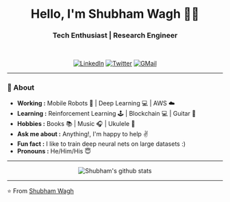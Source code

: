 <h1 align="center"> Hello, I'm Shubham Wagh 👨‍💻 </h1>

<h3 align="center">  Tech Enthusiast | Research Engineer </h3> <br>

<p align="center"> 
<a href="https://www.linkedin.com/in/shubhamwagh/"><img alt="LinkedIn" src="https://img.shields.io/badge/-Shubham_Wagh-blue?style=flat&logo=Linkedin&logoColor=white&link=https://www.linkedin.com/in/shubhamwagh/"></a>
<a href="https://twitter.com/Shubham4894"><img alt="Twitter" src="https://img.shields.io/badge/-Shubham_W-1ca0f1?style=flat&logo=twitter&logoColor=white&link=https://twitter.com/Shubham4894"></a>
<a href="mailto:shubhamwagh48@gmail.com"><img alt="GMail" src="https://img.shields.io/badge/-shubhamwagh48@gmail.com-c14438?style=flat&logo=Gmail&logoColor=white&link=mailto:shubhamwagh48@gmail.com"></a>  
</p>

---------------------------------------------------------------------------------------------------------------------------------------------------------------------------------
### 🤔 About
-  **Working :**  Mobile Robots :robot: | Deep Learning :computer: | AWS :cloud: 
-  **Learning :** Reinforcement Learning :joystick: | Blockchain :computer: | Guitar :guitar:	
-  **Hobbies :** Books :books: | Music :headphones: | Ukulele 🎵
-  **Ask me about :** Anything!, I'm happy to help :v:
-  **Fun fact :** I like to train deep neural nets on large datasets :) 
-  **Pronouns :** He/Him/His :innocent:
-    ---------------------------------------------------------------------------------------------------------------------------------------------------------------------------------

<p align="center" >
<img alt="Shubham's github stats" src="https://github-readme-stats.vercel.app/api?username=shubhamwagh&show_icons=true&theme=radical"> </p>

---------------------------------------------------------------------------------------------------------------------------------------------------------------------------------
⭐️ From [Shubham Wagh](https://github.com/shubhamwagh)
